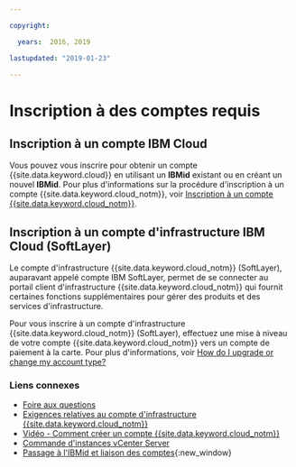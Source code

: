 ```yaml
---

copyright:

  years:  2016, 2019

lastupdated: "2019-01-23"

---
```


# Inscription à des comptes requis

## Inscription à un compte IBM Cloud

Vous pouvez vous inscrire pour obtenir un compte {{site.data.keyword.cloud}} en utilisant un **IBMid** existant ou en créant un nouvel **IBMid**. Pour plus d'informations sur la procédure d'inscription à un compte {{site.data.keyword.cloud_notm}}, voir [Inscription à un compte {{site.data.keyword.cloud_notm}}](/docs/account/adminpublic.html).

## Inscription à un compte d'infrastructure IBM Cloud (SoftLayer)

Le compte d'infrastructure {{site.data.keyword.cloud_notm}} (SoftLayer), auparavant appelé compte IBM SoftLayer, permet de se connecter au portail client d'infrastructure {{site.data.keyword.cloud_notm}} qui fournit certaines fonctions supplémentaires pour gérer des produits et des services d'infrastructure.

Pour vous inscrire à un compte d'infrastructure {{site.data.keyword.cloud_notm}} (SoftLayer), effectuez une mise à niveau de votre compte {{site.data.keyword.cloud_notm}} vers un compte de paiement à la carte. Pour plus d'informations, voir [How do I upgrade or change my account type?](/docs/account/account_faq.html)

### Liens connexes

* [Foire aux questions](/docs/services/vmwaresolutions/vmonic/faq.html)
* [Exigences relatives au compte d'infrastructure {{site.data.keyword.cloud_notm}}](/docs/services/vmwaresolutions/vmonic/slaccountrequirement.html)
* [Vidéo - Comment créer un compte {{site.data.keyword.cloud_notm}}](https://www.youtube.com/watch?v=HBkY-Fs1d6E)
* [Commande d'instances vCenter Server](/docs/services/vmwaresolutions/vcenter/vc_orderinginstance.html)
* [Passage à l'IBMid et liaison des comptes](/docs/admin/softlayerlink.html){:new_window}
